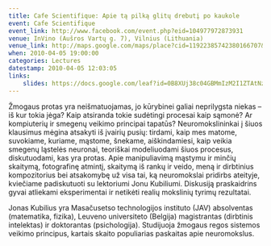 ```yaml
---
title: Cafe Scientifique: Apie tą pilką glitų drebutį po kaukole
event: Cafe Scientifique
event_link: http://www.facebook.com/event.php?eid=104977972873931
venue: InVino (Aušros Vartų g. 7), Vilnius (Lithuania)
venue_link: http://maps.google.com/maps/place?cid=11922385742380166707&q=In+Vino,+7+Au%C5%A1ros+Vart%C5%B3+gatv%C4%97,+Vilnius,+Lituania&hl=lt&dtab=0&sll=54.676441,25.288205&sspn=0.006295,0.006295&ie=UTF8&ll=54.681473,25.280056&spn=0,0&z=16
when: 2010-04-05 19:00:00
categories: Lectures
datestamp: 2010-04-05 12:03:05
links:
    slides: https://docs.google.com/leaf?id=0B8XUj38c04GBMmIzM2I1ZTAtNzc2Ni00MTBlLTkyZDgtNDZlMzA0NzE2NDg5&hl=lt
---
```


Žmogaus protas yra neišmatuojamas, jo kūrybinei galiai neprilygsta niekas – iš kur tokia jėga? Kaip atsiranda tokie sudėtingi procesai kaip sąmonė? Ar kompiuterių ir smegenų veikimo principai tapatūs? Neuromokslininkai į šiuos klausimus mėgina atsakyti iš įvairių pusių: tirdami, kaip mes matome, suvokiame, kuriame, mąstome, šnekame, aiškindamiesi, kaip veikia smegenų ląstelės neuronai, teoriškai modeliuodami šiuos procesus, diskutuodami, kas yra protas. Apie manipuliavimą mąstymu ir minčių skaitymą, fotografinę atmintį, skaitymą iš rankų ir veido, meną ir dirbtinius kompozitorius bei atsakomybę už visa tai, ką neuromokslai pridirbs ateityje, kviečiame padiskutuoti su lektoriumi Jonu Kubiliumi. Diskusiją praskaidrins gyvai atliekami eksperimentai ir netikėti realių mokslinių tyrimų rezultatai.

Jonas Kubilius yra Masačusetso technologijos instituto (JAV) absolventas (matematika, fizika), Leuveno universiteto (Belgija) magistrantas (dirbtinis intelektas) ir doktorantas (psichologija). Studijuoja žmogaus regos sistemos veikimo principus, kartais skaito populiarias paskaitas apie neuromokslus.
